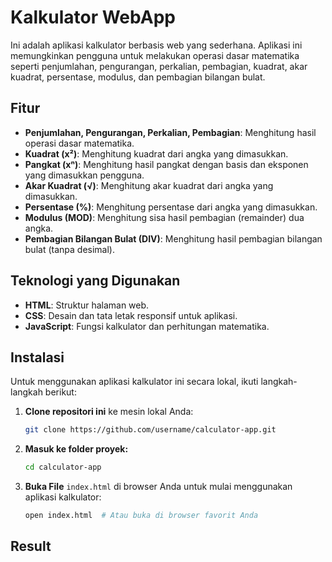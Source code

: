 # Kalkulator WebApp

Ini adalah aplikasi kalkulator berbasis web yang sederhana. Aplikasi ini memungkinkan pengguna untuk melakukan operasi dasar matematika seperti penjumlahan, pengurangan, perkalian, pembagian, kuadrat, akar kuadrat, persentase, modulus, dan pembagian bilangan bulat.

## Fitur

- **Penjumlahan, Pengurangan, Perkalian, Pembagian**: Menghitung hasil operasi dasar matematika.
- **Kuadrat (x²)**: Menghitung kuadrat dari angka yang dimasukkan.
- **Pangkat (xⁿ)**: Menghitung hasil pangkat dengan basis dan eksponen yang dimasukkan pengguna.
- **Akar Kuadrat (√)**: Menghitung akar kuadrat dari angka yang dimasukkan.
- **Persentase (%)**: Menghitung persentase dari angka yang dimasukkan.
- **Modulus (MOD)**: Menghitung sisa hasil pembagian (remainder) dua angka.
- **Pembagian Bilangan Bulat (DIV)**: Menghitung hasil pembagian bilangan bulat (tanpa desimal).

## Teknologi yang Digunakan

- **HTML**: Struktur halaman web.
- **CSS**: Desain dan tata letak responsif untuk aplikasi.
- **JavaScript**: Fungsi kalkulator dan perhitungan matematika.

## Instalasi

Untuk menggunakan aplikasi kalkulator ini secara lokal, ikuti langkah-langkah berikut:

1. **Clone repositori ini** ke mesin lokal Anda:
   ```bash
   git clone https://github.com/username/calculator-app.git
   ```
2. **Masuk ke folder proyek:**
   ```bash
   cd calculator-app
   ```

3. **Buka File** `index.html` di browser Anda untuk mulai menggunakan aplikasi kalkulator:
   ```bash
   open index.html  # Atau buka di browser favorit Anda
   ```
## Result
